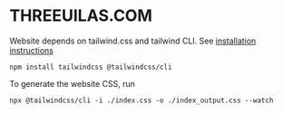 # THREEUILAS.COM

Website depends on tailwind.css and tailwind CLI. See [installation instructions](https://tailwindcss.com/docs/installation/tailwind-cli)

```
npm install tailwindcss @tailwindcss/cli
```

To generate the website CSS, run

```
npx @tailwindcss/cli -i ./index.css -o ./index_output.css --watch
```